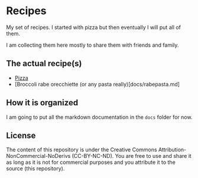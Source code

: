 # Recipes

My set of recipes. I started with pizza but then eventually I will put all of them.

I am collecting them here mostly to share them with friends and family.

## The actual recipe(s)

* [Pizza](docs/bestpizza.md)
* [Broccoli rabe orecchiette (or any pasta really)[docs/rabepasta.md]

## How it is organized

I am going to put all the markdown documentation in the `docs` folder for now.

## License

The content of this repository is under the Creative Commons Attribution-NonCommercial-NoDerivs (CC-BY-NC-ND). You are free to use and  share it as long as it is not for commercial purposes and you attribute it to the source (this repository).

